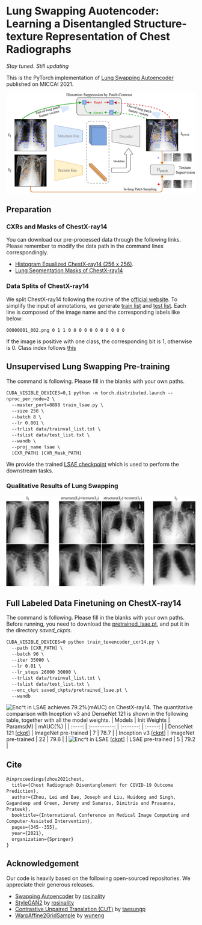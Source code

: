 # Lung Swapping Auotencoder: Learning a Disentangled Structure-texture Representation of Chest Radiographs

*Stay tuned. Still updating*

This is the PyTorch implementation of [Lung Swapping Autoencoder](https://link.springer.com/chapter/10.1007%2F978-3-030-87234-2_33) published on MICCAI 2021.

<p align="center">
  <img src="https://github.com/cvlab-stonybrook/LSAE/blob/main/assets/final_pipeline.png" width="720">
</p>

## Preparation
### CXRs and Masks of ChestX-ray14
You can download our pre-processed data through the following links. Please remember to modify the data path in the command lines correspondingly.
- [Histogram Equalized ChestX-ray14 (256 x 256)](https://drive.google.com/file/d/1Mf0XI33sdhtcuvBjohe1kTmlX67-uVvz/view?usp=sharing).
- [Lung Segmentation Masks of ChestX-ray14](https://drive.google.com/file/d/1a-oH7BLrCp4ZTPembtvr3_X3ory2tH47/view?usp=sharing)
### Data Splits of ChestX-ray14
We split ChestX-ray14 following the routine of the [official website](https://nihcc.app.box.com/v/ChestXray-NIHCC). To simplify the input of annotations, we generate [train list](https://github.com/cvlab-stonybrook/LSAE/blob/main/data/trainval_list.txt) and [test list](https://github.com/cvlab-stonybrook/LSAE/blob/main/data/test_list.txt). Each line is composed of the image name and the corresponding labels like below:
```
00000001_002.png 0 1 1 0 0 0 0 0 0 0 0 0 0 0
```
If the image is positive with one class, the corresponding bit is 1, otherwise is 0. Class index follows [this](https://nihcc.app.box.com/v/ChestXray-NIHCC/file/220660789610)

## Unsupervised Lung Swapping Pre-training
The command is following. Please fill in the blanks with your own paths.
```
CUDA_VISIBLE_DEVICES=0,1 python -m torch.distributed.launch --nproc_per_node=2 \
  --master_port=8898 train_lsae.py \
  --size 256 \
  --batch 8 \
  --lr 0.001 \
  --trlist data/trainval_list.txt \
  --tslist data/test_list.txt \
  --wandb \
  --proj_name lsae \
  [CXR_PATH] [CXR_Mask_PATH]
```
We provide the trained [LSAE checkpoint](https://drive.google.com/file/d/1Qh-BhnAQIdnvO7bd--RArIOtzobwR9FQ/view?usp=sharing) which is used to perform the downstream tasks.

### Qualitative Results of Lung Swapping
<p align="center">
  <img src="https://github.com/cvlab-stonybrook/LSAE/blob/main/assets/final_teaser.png" width="720">
</p>

## Full Labeled Data Finetuning on ChestX-ray14
The command is following. Please fill in the blanks with your own paths. Before running, you need to download the [pretrained_lsae.pt](https://drive.google.com/file/d/1Qh-BhnAQIdnvO7bd--RArIOtzobwR9FQ/view?usp=sharing), and put it in the directory *saved_ckpts*.
```
CUDA_VISIBLE_DEVICES=0 python train_texencoder_cxr14.py \
  --path [CXR_PATH] \
  --batch 96 \
  --iter 35000 \
  --lr 0.01 \
  --lr_steps 26000 30000 \
  --trlist data/trainval_list.txt \
  --tslist data/test_list.txt \
  --enc_ckpt saved_ckpts/pretrained_lsae.pt \
  --wandb
```
<img src="https://latex.codecogs.com/gif.latex?Enc^t" title="Enc^t" /> in LSAE achieves 79.2%(mAUC) on ChestX-ray14. The quantitative comparison with Inception v3 and DenseNet 121 is shown in the following table, together with all the model weights.
| Models | Init Weights | Params(M) | mAUC(%) |
| :----: | :----------: | :-------: | :-----: |
| DenseNet 121 [[ckpt](https://drive.google.com/file/d/1HIOoprsTtWB_-rKNxzzx4HOk3qhlPgiM/view?usp=sharing)] | ImageNet pre-trained | 7 | 78.7 |
| Inception v3 [[ckpt](https://drive.google.com/file/d/1O5RNYo4C-i33BIGR73IuzEagdmCPL69k/view?usp=sharing)] | ImageNet pre-trained | 22 | 79.6 |
| <img src="https://latex.codecogs.com/gif.latex?Enc^t" title="Enc^t" /> in LSAE [[ckpt](https://drive.google.com/file/d/1lYAofe93BvvhYaxICDS3RLOItqwe7Qs4/view?usp=sharing)] | LSAE pre-trained | 5 | 79.2 |

## Cite
```
@inproceedings{zhou2021chest,
  title={Chest Radiograph Disentanglement for COVID-19 Outcome Prediction},
  author={Zhou, Lei and Bae, Joseph and Liu, Huidong and Singh, Gagandeep and Green, Jeremy and Samaras, Dimitris and Prasanna, Prateek},
  booktitle={International Conference on Medical Image Computing and Computer-Assisted Intervention},
  pages={345--355},
  year={2021},
  organization={Springer}
}
```

## Acknowledgement
Our code is heavily based on the following open-sourced repositories. We appreciate their generous releases.
- [Swapping Autoencoder](https://github.com/rosinality/swapping-autoencoder-pytorch) by [rosinality](https://github.com/rosinality)
- [StyleGAN2](https://github.com/rosinality/stylegan2-pytorch) by [rosinality](https://github.com/rosinality)
- [Contrastive Unpaired Translation (CUT)](https://github.com/taesungp/contrastive-unpaired-translation) by [taesungp](https://github.com/taesungp)
- [WarpAffine2GridSample](https://github.com/wuneng/WarpAffine2GridSample) by [wuneng](https://github.com/wuneng)